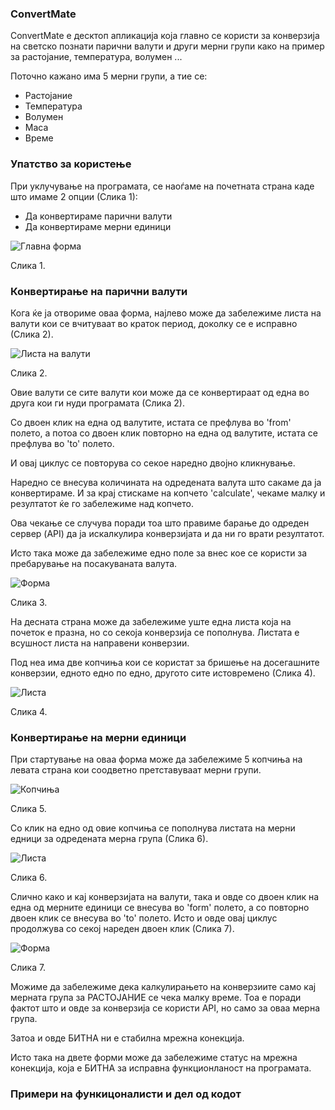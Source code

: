 ### ConvertMate
ConvertMate е десктоп апликација која главно се користи за конверзија на светско познати парични валути
и други мерни групи како на пример за растојание, температура, волумен ...

Поточно кажано има 5 мерни групи, а тие се:
- Растојание
- Температура
- Волумен
- Маса
- Време

### Упатство за користење

При уклучување на програмата, се наоѓаме на почетната страна каде што имаме 2 опции (Слика 1):
- Да конвертираме парични валути
- Да конвертираме мерни единици

![Главна форма](./ConvertMate/Screenshots/main_form.png)

Слика 1.

### Конвертирање на парични валути

Кога ќе ја отвориме оваа форма, најлево може да забележиме листа на валути
кои се вчитуваат во краток период, доколку се е исправно (Слика 2).

![Листа на валути](./ConvertMate/Screenshots/list_currencies.png)

Слика 2.

Овие валути се сите валути кои може да се конвертираат од една во друга кои ги нуди програмата (Слика 2).

Со двоен клик на една од валутите, истата се префлува во 'from' полето, а потоа со двоен клик повторно на една
од валутите, истата се префлува во 'to' полето.

И овај циклус се повторува со секое наредно двојно кликнување.

Наредно се внесува количината на одредената валута што сакаме да ја конвертираме.
И за крај стискаме на копчето 'calculate', чекаме малку и резултатот ќе го забележиме над копчето.

Ова чекање се случува поради тоа што правиме барање до одреден сервер (API) да ја искалкулира конверзијата и да ни го врати резултатот.

Исто така може да забележиме едно поле за внес кое се користи за пребарување на посакуваната валута.

![Форма](./ConvertMate/Screenshots/form_currencies.png)

Слика 3.

На десната страна може да забележиме уште една листа која на почеток е празна, но со секоја конверзија се пополнува.
Листата е всушност листа на направени конверзии.

Под неа има две копчиња кои се користат за бришење на досегашните конверзии, едното едно по едно, другото сите истовремено (Слика 4).

![Листа](./ConvertMate/Screenshots/list_recently.png)

Слика 4.

### Конвертирање на мерни единици

При стартување на оваа форма може да забележиме
5 копчиња на левата страна кои соодветно претставуваат мерни групи.

![Копчиња](./ConvertMate/Screenshots/buttons.png)

Слика 5.

Со клик на едно од овие копчиња се пополнува листата на мерни едници за одредената мерна група (Слика 6).

![Листа](./ConvertMate/Screenshots/list_measurment_units.png)

Слика 6.

Слично како и кај конверзијата на валути, така и овде со двоен клик на една од мерните единици
се внесува во 'form' полето, а со повторно двоен клик се внесува во 'to' полето.
Исто и овде овај циклус продолжува со секој нареден двоен клик (Слика 7).

![Форма](./ConvertMate/Screenshots/form_measurment_units.png)

Слика 7.

Можиме да забележиме дека калкулирањето на конверзиите само кај мерната група
за РАСТОЈАНИЕ се чека малку време.
Тоа е поради фактот што и овде за конверзија се користи API, но само за оваа мерна група.

Затоа и овде БИТНА ни е стабилна мрежна конекција.

Исто така на двете форми може да забележиме статус на мрежна конекција, која е БИТНА за исправна функционланост на програмата.

### Примери на функицоналисти и дел од кодот


